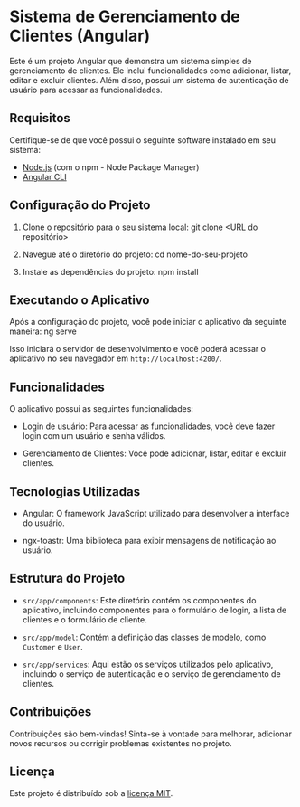 # Sistema de Gerenciamento de Clientes (Angular)

Este é um projeto Angular que demonstra um sistema simples de gerenciamento de clientes. Ele inclui funcionalidades como adicionar, listar, editar e excluir clientes. Além disso, possui um sistema de autenticação de usuário para acessar as funcionalidades.

## Requisitos

Certifique-se de que você possui o seguinte software instalado em seu sistema:

- [Node.js](https://nodejs.org/) (com o npm - Node Package Manager)
- [Angular CLI](https://cli.angular.io/)

## Configuração do Projeto

1. Clone o repositório para o seu sistema local:
git clone <URL do repositório>

2. Navegue até o diretório do projeto:
cd nome-do-seu-projeto

3. Instale as dependências do projeto:
npm install

## Executando o Aplicativo

Após a configuração do projeto, você pode iniciar o aplicativo da seguinte maneira:
ng serve


Isso iniciará o servidor de desenvolvimento e você poderá acessar o aplicativo no seu navegador em `http://localhost:4200/`.

## Funcionalidades

O aplicativo possui as seguintes funcionalidades:

- Login de usuário: Para acessar as funcionalidades, você deve fazer login com um usuário e senha válidos.

- Gerenciamento de Clientes: Você pode adicionar, listar, editar e excluir clientes.

## Tecnologias Utilizadas

- Angular: O framework JavaScript utilizado para desenvolver a interface do usuário.

- ngx-toastr: Uma biblioteca para exibir mensagens de notificação ao usuário.

## Estrutura do Projeto

- `src/app/components`: Este diretório contém os componentes do aplicativo, incluindo componentes para o formulário de login, a lista de clientes e o formulário de cliente.

- `src/app/model`: Contém a definição das classes de modelo, como `Customer` e `User`.

- `src/app/services`: Aqui estão os serviços utilizados pelo aplicativo, incluindo o serviço de autenticação e o serviço de gerenciamento de clientes.

## Contribuições

Contribuições são bem-vindas! Sinta-se à vontade para melhorar, adicionar novos recursos ou corrigir problemas existentes no projeto.

## Licença

Este projeto é distribuído sob a [licença MIT](LICENSE).

